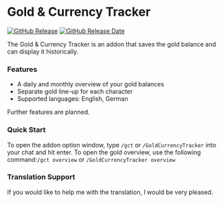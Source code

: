 # Gold & Currency Tracker

[![GitHub Release](https://img.shields.io/github/v/release/diomsg-code/GoldCurrencyTracker?logo=github&cacheSeconds=600)](https://github.com/diomsg-code/GoldCurrencyTracker/releases)
[![GitHub Release Date](https://img.shields.io/github/release-date/diomsg-code/GoldCurrencyTracker?logo=github&cacheSeconds=600)](https://github.com/diomsg-code/GoldCurrencyTracker/releases)

The Gold & Currency Tracker is an addon that saves the gold balance and can display it historically.

### Features

*   A daily and monthly overview of your gold balances
*   Separate gold line-up for each character
*   Supported languages: English, German

Further features are planned.

### Quick Start

To open the addon option window, type `/gct` or `/GoldCurrencyTracker` into your chat and hit enter. To open the gold overview, use the following command:`/gct overview` or `/GoldCurrencyTracker overview`

### Translation Support

If you would like to help me with the translation, I would be very pleased.